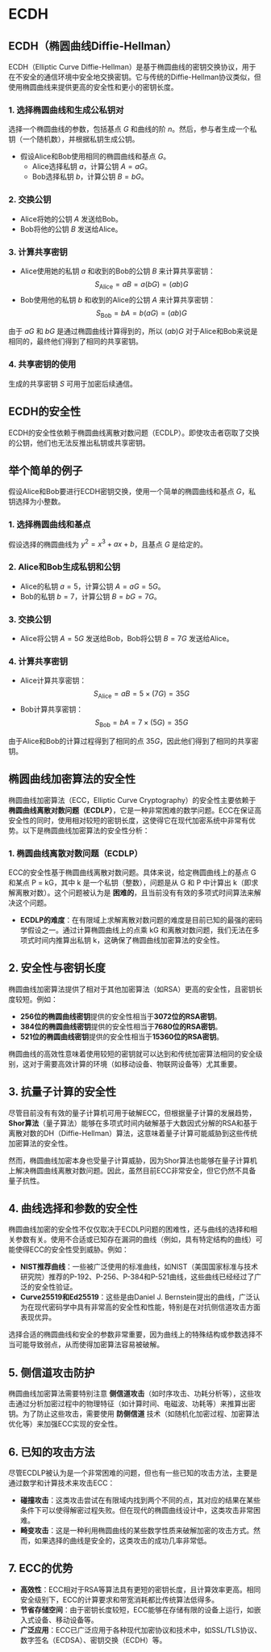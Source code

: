 # ECDH

## ECDH（椭圆曲线Diffie-Hellman）

ECDH（Elliptic Curve Diffie-Hellman）是基于椭圆曲线的密钥交换协议，用于在不安全的通信环境中安全地交换密钥。它与传统的Diffie-Hellman协议类似，但使用椭圆曲线来提供更高的安全性和更小的密钥长度。

### 1. 选择椭圆曲线和生成公私钥对
选择一个椭圆曲线的参数，包括基点 $G$ 和曲线的阶 $n$。然后，参与者生成一个私钥（一个随机数），并根据私钥生成公钥。
- 假设Alice和Bob使用相同的椭圆曲线和基点 $G$。
  - Alice选择私钥 $a$，计算公钥 $A = aG$。
  - Bob选择私钥 $b$，计算公钥 $B = bG$。

### 2. 交换公钥
- Alice将她的公钥 $A$ 发送给Bob。
- Bob将他的公钥 $B$ 发送给Alice。

### 3. 计算共享密钥
- Alice使用她的私钥 $a$ 和收到的Bob的公钥 $B$ 来计算共享密钥：
  $$ S_{\text{Alice}} = aB = a(bG) = (ab)G $$
- Bob使用他的私钥 $b$ 和收到的Alice的公钥 $A$ 来计算共享密钥：
  $$ S_{\text{Bob}} = bA = b(aG) = (ab)G $$

由于 $aG$ 和 $bG$ 是通过椭圆曲线计算得到的，所以 $(ab)G$ 对于Alice和Bob来说是相同的，最终他们得到了相同的共享密钥。

### 4. 共享密钥的使用
生成的共享密钥 $S$ 可用于加密后续通信。

## ECDH的安全性
ECDH的安全性依赖于椭圆曲线离散对数问题（ECDLP）。即使攻击者窃取了交换的公钥，他们也无法反推出私钥或共享密钥。

## 举个简单的例子

假设Alice和Bob要进行ECDH密钥交换，使用一个简单的椭圆曲线和基点 $G$，私钥选择为小整数。

### 1. 选择椭圆曲线和基点
假设选择的椭圆曲线为 $y^2 = x^3 + ax + b$，且基点 $G$ 是给定的。

### 2. Alice和Bob生成私钥和公钥
- Alice的私钥 $a = 5$，计算公钥 $A = aG = 5G$。
- Bob的私钥 $b = 7$，计算公钥 $B = bG = 7G$。

### 3. 交换公钥
- Alice将公钥 $A = 5G$ 发送给Bob，Bob将公钥 $B = 7G$ 发送给Alice。

### 4. 计算共享密钥
- Alice计算共享密钥：
  $$ S_{\text{Alice}} = aB = 5 \times (7G) = 35G $$
- Bob计算共享密钥：
  $$ S_{\text{Bob}} = bA = 7 \times (5G) = 35G $$

由于Alice和Bob的计算过程得到了相同的点 $35G$，因此他们得到了相同的共享密钥。

## 椭圆曲线加密算法的安全性

椭圆曲线加密算法（ECC，Elliptic Curve Cryptography）的安全性主要依赖于 **椭圆曲线离散对数问题（ECDLP）**，它是一种非常困难的数学问题。ECC在保证高安全性的同时，使用相对较短的密钥长度，这使得它在现代加密系统中非常有优势。以下是椭圆曲线加密算法的安全性分析：

### 1. 椭圆曲线离散对数问题（ECDLP）

ECC的安全性基于椭圆曲线离散对数问题。具体来说，给定椭圆曲线上的基点 G 和某点 P = kG，其中 k 是一个私钥（整数），问题是从 G 和 P 中计算出 k（即求解离散对数）。这个问题被认为是 **困难的**，且当前没有有效的多项式时间算法来解决这个问题。

- **ECDLP的难度**：在有限域上求解离散对数问题的难度是目前已知的最强的密码学假设之一。通过计算椭圆曲线上的点乘 kG 和离散对数问题，我们无法在多项式时间内推算出私钥 k，这确保了椭圆曲线加密算法的安全性。

## 2. 安全性与密钥长度

椭圆曲线加密算法提供了相对于其他加密算法（如RSA）更高的安全性，且密钥长度较短。例如：

- **256位的椭圆曲线密钥**提供的安全性相当于**3072位的RSA密钥**。
- **384位的椭圆曲线密钥**提供的安全性相当于**7680位的RSA密钥**。
- **521位的椭圆曲线密钥**提供的安全性相当于**15360位的RSA密钥**。

椭圆曲线的高效性意味着使用较短的密钥就可以达到和传统加密算法相同的安全级别，这对于需要高效计算的环境（如移动设备、物联网设备等）尤其重要。

## 3. 抗量子计算的安全性

尽管目前没有有效的量子计算机可用于破解ECC，但根据量子计算的发展趋势，**Shor算法**（量子算法）能够在多项式时间内破解基于大数因式分解的RSA和基于离散对数的DH（Diffie-Hellman）算法，这意味着量子计算可能威胁到这些传统加密算法的安全性。

然而，椭圆曲线加密本身也受量子计算威胁，因为Shor算法也能够在量子计算机上解决椭圆曲线离散对数问题。因此，虽然目前ECC非常安全，但它仍然不具备量子抗性。

## 4. 曲线选择和参数的安全性

椭圆曲线加密的安全性不仅仅取决于ECDLP问题的困难性，还与曲线的选择和相关参数有关。使用不合适或已知存在漏洞的曲线（例如，具有特定结构的曲线）可能使得ECC的安全性受到威胁。例如：

- **NIST推荐曲线**：一些被广泛使用的标准曲线，如NIST（美国国家标准与技术研究院）推荐的P-192、P-256、P-384和P-521曲线，这些曲线已经经过了广泛的安全性验证。
- **Curve25519和Ed25519**：这些是由Daniel J. Bernstein提出的曲线，广泛认为在现代密码学中具有非常高的安全性和性能，特别是在对抗侧信道攻击方面表现优异。

选择合适的椭圆曲线和安全的参数非常重要，因为曲线上的特殊结构或参数选择不当可能导致弱点，从而使得加密算法容易被破解。

## 5. 侧信道攻击防护

椭圆曲线加密算法需要特别注意 **侧信道攻击**（如时序攻击、功耗分析等），这些攻击通过分析加密过程中的物理特征（如计算时间、电磁波、功耗等）来推算出密钥。为了防止这些攻击，需要使用 **防侧信道** 技术（如随机化加密过程、加密算法优化等）来加强ECC实现的安全性。

## 6. 已知的攻击方法

尽管ECDLP被认为是一个非常困难的问题，但也有一些已知的攻击方法，主要是通过数学和计算技术来攻击ECC：

- **碰撞攻击**：这类攻击尝试在有限域内找到两个不同的点，其对应的结果在某些条件下可以使得解密过程失败。但在现代的椭圆曲线设计中，这类攻击非常困难。
- **畸变攻击**：这是一种利用椭圆曲线的某些数学性质来破解加密的攻击方式。然而，如果选择的曲线是安全的，这类攻击的成功几率非常低。

## 7. ECC的优势

- **高效性**：ECC相对于RSA等算法具有更短的密钥长度，且计算效率更高。相同安全级别下，ECC的计算要求和带宽消耗都比传统算法低得多。
- **节省存储空间**：由于密钥长度较短，ECC能够在存储有限的设备上运行，如嵌入式设备、移动设备等。
- **广泛应用**：ECC已广泛应用于各种现代加密协议和技术中，如SSL/TLS协议、数字签名（ECDSA）、密钥交换（ECDH）等。